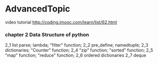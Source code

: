 # AdvancedTopic

video tutorial http://coding.imooc.com/learn/list/62.html

### chapter 2 Data Structure of python
2_1 list parse; lambda; "filter" function;
2_2 pre_define; namedtuple;
2_3 dictionaries; "Counter" function;
2_4 "zip" function; "sorted" function; 
2_5 "map" function; "reduce" function;
2_6 ordered dictionaries
2_7 deque